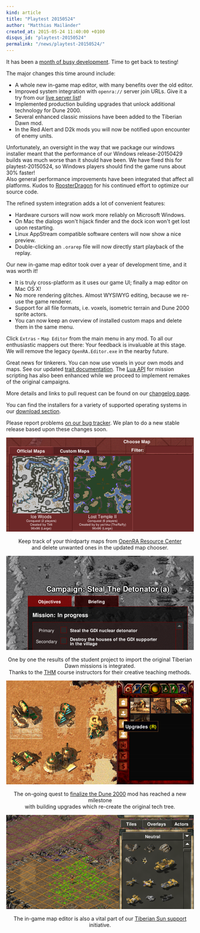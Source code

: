 ```yaml
---
kind: article
title: "Playtest 20150524"
author: "Matthias Mailänder"
created_at: 2015-05-24 11:40:00 +0100
disqus_id: "playtest-20150524"
permalink: "/news/playtest-20150524/"
---
```


It has been a [month of busy development](https://github.com/OpenRA/OpenRA/pulse/monthly). Time to get back to testing!

The major changes this time around include:

  - A whole new in-game map editor, with many benefits over the old editor.
  - Improved system integration with `openra://` server join URLs. Give it a try from our [live server list](/games/)!
  - Implemented production building upgrades that unlock additional technology for Dune 2000.
  - Several enhanced classic missions have been added to the Tiberian Dawn mod.
  - In the Red Alert and D2k mods you will now be notified upon encounter of enemy units.

Unfortunately, an oversight in the way that we package our windows installer meant that the performance of our Windows release-20150429 builds was much worse than it should have been. We have fixed this for playtest-20150524, so Windows players should find the game runs about 30% faster!<br>
Also general performance improvements have been integrated that affect all platforms. Kudos to [RoosterDragon](https://github.com/RoosterDragon) for his continued effort to optimize our source code.

The refined system integration adds a lot of convenient features:

  - Hardware cursors will now work more reliably on Microsoft Windows.
  - On Mac the dialogs won't hijack finder and the dock icon won't get lost upon restarting.
  - Linux AppStream compatible software centers will now show a nice preview.
  - Double-clicking an `.orarep` file will now directly start playback of the replay.

Our new in-game map editor took over a year of development time, and it was worth it!

  - It is truly cross-platform as it uses our game UI; finally a map editor on Mac OS X!
  - No more rendering glitches. Almost WYSIWYG editing, because we re-use the game renderer.
  - Support for all file formats, i.e. voxels, isometric terrain and Dune 2000 sprite actors.
  - You can now keep an overview of installed custom maps and delete them in the same menu.

Click `Extras` - `Map Editor` from the main menu in any mod. To all our enthusiastic mappers out there: Your feedback is invaluable at this stage. We will remove the legacy `OpenRA.Editor.exe` in the nearby future.

Great news for tinkerers. You can now use voxels in your own mods and maps. See our updated [trait documentation](https://github.com/OpenRA/OpenRA/wiki/Traits-(playtest)).
The [Lua API](https://github.com/OpenRA/OpenRA/wiki/Lua-API-(playtest)) for mission scripting has also been enhanced while we proceed to implement remakes of the original campaigns.

More details and links to pull request can be found on our [changelog page](https://github.com/OpenRA/OpenRA/wiki/Historical-Changelogs/).

You can find the installers for a variety of supported operating systems in our [download section](/download/).

Please report problems [on our bug tracker](http://bugs.openra.net). We plan to do a new stable release based upon these changes soon.

<div style="text-align:center" markdown="1">

![Red Alert map chooser](/images/news/20150524-ra-map-chooser.png)

Keep track of your thirdparty maps from [OpenRA Resource Center](http://resource.openra.net/)<br>and delete unwanted ones in the updated map chooser.

![Tiberian Dawn mission Nod06a](/images/news/20150524-cnc-nod06a.png)

One by one the results of the student project to import the original Tiberian Dawn missions is integrated.<br>Thanks to the [THM](http://www.thm.de/site/en/) course instructors for their creative teaching methods.

![Dune 2000 building upgrades](/images/news/20150524-d2k-building-upgrades.png)

The on-going quest to [finalize the Dune 2000](https://github.com/OpenRA/OpenRA/issues/7751) mod has reached a new milestone<br>with building upgrades which re-create the original tech tree.

![Tiberian Sun in-game map editor](/images/news/20150524-ts-ingame-editor.png)

The in-game map editor is also a vital part of our [Tiberian Sun support](https://github.com/OpenRA/OpenRA/issues/5350) initiative.

</div>
